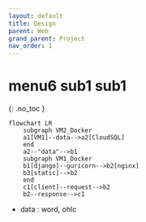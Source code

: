 ```yaml
---
layout: default
title: Design
parent: Web
grand_parent: Project
nav_order: 1
---
```


# menu6 sub1 sub1
{: .no_toc }


```mermaid
flowchart LR
    subgraph VM2_Docker 
    a1[VM1]--data-->a2[CloudSQL]
    end
    a2--"data"-->b1
    subgraph VM1_Docker
    b1[django]--guricorn-->b2[nginx]
    b3[static]-->b2
    end
    c1[client]--request-->b2
    b2--response-->c1
```

* data : word, ohlc